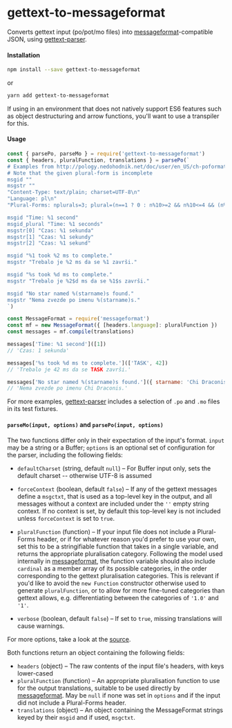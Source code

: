 # gettext-to-messageformat

Converts gettext input (po/pot/mo files) into [messageformat]-compatible JSON,
using [gettext-parser].


#### Installation

```sh
npm install --save gettext-to-messageformat
```
or
```sh
yarn add gettext-to-messageformat
```

If using in an environment that does not natively support ES6 features such as
object destructuring and arrow functions, you'll want to use a transpiler for this.


#### Usage

```js
const { parsePo, parseMo } = require('gettext-to-messageformat')
const { headers, pluralFunction, translations } = parsePo(`
# Examples from http://pology.nedohodnik.net/doc/user/en_US/ch-poformat.html
# Note that the given plural-form is incomplete
msgid ""
msgstr ""
"Content-Type: text/plain; charset=UTF-8\n"
"Language: pl\n"
"Plural-Forms: nplurals=3; plural=(n==1 ? 0 : n%10>=2 && n%10<=4 && (n%100<10 || n%100>=20) ? 1 : 2);\n"

msgid "Time: %1 second"
msgid_plural "Time: %1 seconds"
msgstr[0] "Czas: %1 sekunda"
msgstr[1] "Czas: %1 sekundy"
msgstr[2] "Czas: %1 sekund"

msgid "%1 took %2 ms to complete."
msgstr "Trebalo je %2 ms da se %1 završi."

msgid "%s took %d ms to complete."
msgstr "Trebalo je %2$d ms da se %1$s završi."

msgid "No star named %(starname)s found."
msgstr "Nema zvezde po imenu %(starname)s."
`)

const MessageFormat = require('messageformat')
const mf = new MessageFormat({ [headers.language]: pluralFunction })
const messages = mf.compile(translations)

messages['Time: %1 second']([1])
// 'Czas: 1 sekunda'

messages['%s took %d ms to complete.'](['TASK', 42])
// 'Trebalo je 42 ms da se TASK završi.'

messages['No star named %(starname)s found.']({ starname: 'Chi Draconis' })
// 'Nema zvezde po imenu Chi Draconis.'
```

For more examples, [gettext-parser] includes a selection of `.po` and `.mo` files
in its test fixtures.


#### `parseMo(input, options)` and `parsePo(input, options)`

The two functions differ only in their expectation of the input's format. `input`
may be a string or a Buffer; `options` is an optional set of configuration for
the parser, including the following fields:

- `defaultCharset` (string, default `null`) – For Buffer input only, sets the
  default charset -- otherwise UTF-8 is assumed

- `forceContext` (boolean, default `false`) – If any of the gettext messages
  define a `msgctxt`, that is used as a top-level key in the output, and all
  messages without a context are included under the `''` empty string context.
  If no context is set, by default this top-level key is not included unless
  `forceContext` is set to `true`.

- `pluralFunction` (function) – If your input file does not include a Plural-Forms
  header, or if for whatever reason you'd prefer to use your own, set this to be
  a stringifiable function that takes in a single variable, and returns the
  appropriate pluralisation category. Following the model used internally in
  [messageformat], the function variable should also include `cardinal` as a
  member array of its possible categories, in the order corresponding to the
  gettext pluralisation categories. This is relevant if you'd like to avoid the
  `new Function` constructor otherwise used to generate `pluralFunction`, or to
  allow for more fine-tuned categories than gettext allows, e.g. differentiating
  between the categories of `'1.0'` and `'1'`.

- `verbose` (boolean, default `false`) – If set to `true`, missing translations
  will cause warnings.

For more options, take a look at the [source](./index.js).

Both functions return an object containing the following fields:

- `headers` (object) – The raw contents of the input file's headers, with keys
  lower-cased
- `pluralFunction` (function) – An appropriate pluralisation function to use for
  the output translations, suitable to be used directly by [messageformat]. May
  be `null` if none was set in `options` and if the input did not include a
  Plural-Forms header.
- `translations` (object) – An object containing the MessageFormat strings keyed
  by their `msgid` and if used, `msgctxt`.

[messageformat]: https://messageformat.github.io/
[gettext-parser]: https://github.com/smhg/gettext-parser
